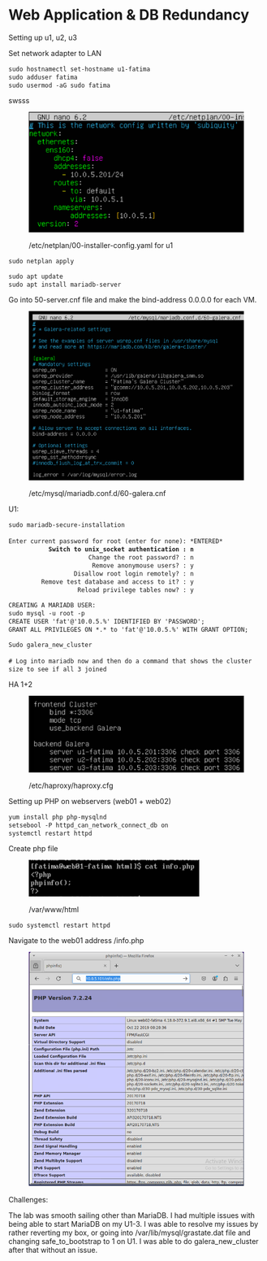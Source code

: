 # Web Application & DB Redundancy

Setting up u1, u2, u3

Set network adapter to LAN

```
sudo hostnamectl set-hostname u1-fatima
sudo adduser fatima
sudo usermod -aG sudo fatima
```

swsss

<figure><img src=".gitbook/assets/image (6).png" alt=""><figcaption><p>/etc/netplan/00-installer-config.yaml for u1</p></figcaption></figure>

```
sudo netplan apply
```

```
sudo apt update
sudo apt install mariadb-server
```

Go into 50-server.cnf file and make the bind-address 0.0.0.0 for each VM.&#x20;

<figure><img src=".gitbook/assets/image (2).png" alt=""><figcaption><p>/etc/mysql/mariadb.conf.d/60-galera.cnf</p></figcaption></figure>

U1:

<pre><code>sudo mariadb-secure-installation

Enter current password for root (enter for none): *ENTERED*
<strong>           Switch to unix_socket authentication : n
</strong>                      Change the root password? : n
                       Remove anonymouse users? : y
                  Disallow root login remotely? : n
         Remove test database and access to it? : y
                   Reload privilege tables now? : y
</code></pre>

```
CREATING A MARIADB USER:
sudo mysql -u root -p
CREATE USER 'fat'@'10.0.5.%' IDENTIFIED BY 'PASSWORD';
GRANT ALL PRIVILEGES ON *.* to 'fat'@'10.0.5.%' WITH GRANT OPTION;
```

```
Sudo galera_new_cluster

# Log into mariadb now and then do a command that shows the cluster size to see if all 3 joined
```

HA 1+2

<figure><img src=".gitbook/assets/image (1).png" alt=""><figcaption><p>/etc/haproxy/haproxy.cfg</p></figcaption></figure>

Setting up PHP on webservers (web01 + web02)

```
yum install php php-mysqlnd
setsebool -P httpd_can_network_connect_db on
systemctl restart httpd
```

Create php file

<figure><img src=".gitbook/assets/image (4).png" alt=""><figcaption><p>/var/www/html</p></figcaption></figure>

```
sudo systemctl restart httpd
```

Navigate to the web01 address /info.php

<figure><img src=".gitbook/assets/image (5).png" alt=""><figcaption></figcaption></figure>



Challenges:

The lab was smooth sailing other than MariaDB. I had multiple issues with being able to start MariaDB on my U1-3. I was able to resolve my issues by rather reverting my box, or going into /var/lib/mysql/grastate.dat file and changing safe\_to\_bootstrap to 1 on U1. I was able to do galera\_new\_cluster after that without an issue.&#x20;
